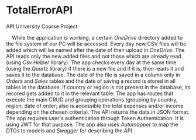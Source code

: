 # TotalErrorAPI
API University Course Project

&nbsp;&nbsp;&nbsp;&nbsp;While the application is working, a certain *OneDrive* directory added to the file system of our PC will be accessed. Every day new CSV files will be added which will be named after the date of their upload in *OneDrive*. The API reads only the new added files and not those which are already read (using *Csv Helper* library). The app checks every day at the same time (using the *Quartz* library) if there is a new file and if it is, then reads it and saves it to the database. The date of the file is saved in a column only in *Orders* and *Sales* tables and the date of saving a record is stored in all tables in the database. If country or region is not present in the database, its recored gets added to it in the relevant table. The app has routes that execute the main CRUD and grouping operations (grouping by country, region, date of order; also is accessible the total expenses and/or income depending on the chosen criteria). The API returns the data in JSON format. The app requires user's authentication through Token Authentication. It is using JWT for that purpose. The app also uses *Automapper* to map the DTOs to models and *Swagger* for describing the API.